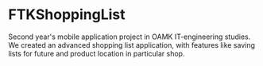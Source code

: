 # FTKShoppingList
Second year's mobile application project in OAMK IT-engineering studies.
We created an advanced shopping list application, with features like saving lists for future and product location in particular shop.
